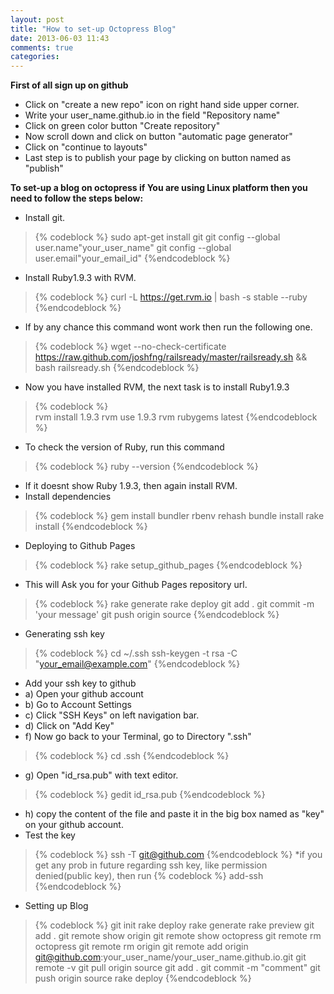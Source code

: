 ```yaml
---
layout: post
title: "How to set-up Octopress Blog"
date: 2013-06-03 11:43
comments: true
categories: 
---
```

**First of all sign up on github**
* Click on "create a new repo" icon on right hand side upper corner.
* Write your user_name.github.io in the field "Repository name"
* Click on green color button "Create repository"
* Now scroll down and click on button "automatic page generator"
* Click on "continue to layouts"
* Last step is to publish your page by clicking on button named as "publish"

**To set-up a blog on octopress if You are using Linux platform then you need to follow the steps below:**

* Install git.
>	
>	{% codeblock %}
>	sudo apt-get install git
>	git config --global user.name"your_user_name"
>	git config --global user.email"your_email_id"
>	{%endcodeblock %}
* Install Ruby1.9.3 with RVM.
>	{% codeblock %}
>	curl -L https://get.rvm.io | bash -s stable --ruby
>{%endcodeblock %}
* If by any chance this command wont work then run the following one.
>{% codeblock %}
>	wget --no-check-certificate https://raw.github.com/joshfng/railsready/master/railsready.sh && bash railsready.sh
>{%endcodeblock %}
* Now you have installed RVM, the next task is to install Ruby1.9.3
>{% codeblock %}	
>	rvm install 1.9.3
>	rvm use 1.9.3
>	rvm rubygems latest
>{%endcodeblock %}
* To check the version of Ruby, run this command
>{% codeblock %}
>	ruby --version
>{%endcodeblock %}
* If it doesnt show Ruby 1.9.3, then again install RVM.
* Install dependencies
>{% codeblock %}
>	gem install bundler
>	rbenv rehash
>	bundle install
>	rake install
>{%endcodeblock %}
* Deploying to Github Pages
>{% codeblock %}
>	rake setup_github_pages
>{%endcodeblock %}
* This will Ask you for your Github Pages repository url.
>{% codeblock %}
>	rake generate
>	rake deploy
>	git add .
>	git commit -m 'your message'
>	git push origin source
>{%endcodeblock %}
* Generating ssh key
>{% codeblock %}
>	cd ~/.ssh
>	ssh-keygen -t rsa -C "your_email@example.com"
>{%endcodeblock %}
* Add your ssh key to github
*	a) Open your github account
*	b) Go to Account Settings
*	c) Click "SSH Keys" on left navigation bar.
*	d) Click on "Add Key"
*	f) Now go back to your Terminal, go to Directory ".ssh"
>{% codeblock %}
>cd .ssh
>{%endcodeblock %}
*	g) Open "id_rsa.pub" with text editor.
>{% codeblock %}
>gedit id_rsa.pub
>{%endcodeblock %}
*	h) copy the content of the file and paste it in the big box named as "key" on your github account.
* Test the key
>{% codeblock %}
>	ssh -T git@github.com
>{%endcodeblock %}
*if you get any prob in future regarding ssh key, like permission denied(public key), then run
>{% codeblock %}
>	add-ssh
>{%endcodeblock %}
* Setting up Blog
>{% codeblock %}
>	git init
>	rake deploy
>	rake generate
>	rake preview
>	git add .
>	git remote show origin
>	git remote show octopress
>	git remote rm octopress
>	git remote rm origin
>	git remote add origin git@github.com:your_user_name/your_user_name.github.io.git
>	git remote -v
>	git pull origin source
>	git add .
>	git commit -m "comment"
>	git push origin source
>	rake deploy
>{%endcodeblock %}	





